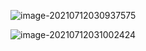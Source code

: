 ![image-20210712030937575](C:/Users/XieWenqi/Desktop/image-20210712030937575.png)

![image-20210712031002424](https://i.loli.net/2021/07/12/Utv7f9VjgBkXZCG.png)
